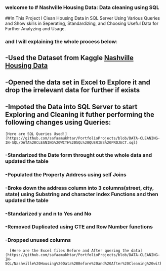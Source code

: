 ### welcome to # Nashville Housing Data: Data cleaning using SQL
##In This Project I Clean Housing Data in SQL Server Using Various Queries and Show skills in Seperating, Standardizing, and Choosing Useful Data for Further Analyzing and Usage.
### and I will explaining the whole process below:
## -Used the Dataset from Kaggle [Nashville Housing Data](https://www.kaggle.com/datasets/tmthyjames/nashville-housing-data)
## -Opened the data set in Excel to Explore it and drop the irrelevant data for further if exists
## -Impoted the Data into SQL Server to start Exploring and Cleaning it futher performing the following changes using Queries:
    [Here are SQL Queries Used!](https://github.com/safaamukhtar/PortfolioProjects/blob/DATA-CLEANING-IN-SQL/DATA%20CLEANING%20WITH%20SQL%20QUERIES%20PROJECT.sql)
   ### -Standarized the Date form throught out the whole data and updated the table
   ### -Populated the Property Address using self Joins
   ### -Broke down the address column into 3 columns(street, city, state) using Substring and character index Functions and then updated the table
   ### -Standarized y and n to Yes and No
   ### -Removed Duplicated using CTE and Row Number functions
   ### -Dropped unused columns 
      [Here are the Excel files Before and After quering the data](https://github.com/safaamukhtar/PortfolioProjects/blob/DATA-CLEANING-IN-SQL/Nashville%20Housing%20Data%20Before%20and%20After%20Cleaning%20with%20SQL.zip)
